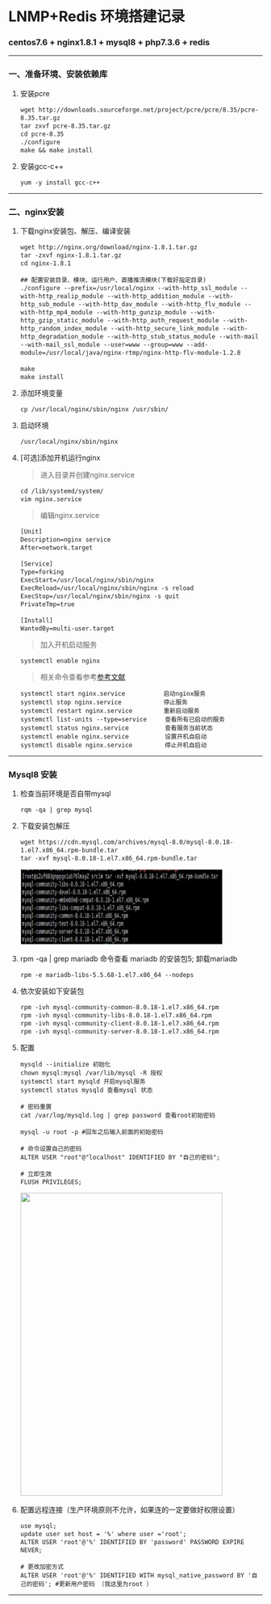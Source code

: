 # LNMP+Redis 环境搭建记录
### centos7.6 + nginx1.8.1 + mysql8 + php7.3.6 + redis
---
### 一、准备环境、安装依赖库
1. 安装pcre
   ```
   wget http://downloads.sourceforge.net/project/pcre/pcre/8.35/pcre-8.35.tar.gz
   tar zxvf pcre-8.35.tar.gz
   cd pcre-8.35
   ./configure
   make && make install
   ```
2. 安装gcc-c++
   ```
   yum -y install gcc-c++
   ```
---
### 二、nginx安装
1. 下载nginx安装包、解压、编译安装
   ```
   wget http://nginx.org/download/nginx-1.8.1.tar.gz
   tar -zxvf nginx-1.8.1.tar.gz
   cd nginx-1.8.1

   ## 配置安装目录、模块、运行用户、直播推流模块(下载好指定目录)
   ./configure --prefix=/usr/local/nginx --with-http_ssl_module --with-http_realip_module --with-http_addition_module --with-http_sub_module --with-http_dav_module --with-http_flv_module --with-http_mp4_module --with-http_gunzip_module --with-http_gzip_static_module --with-http_auth_request_module --with-http_random_index_module --with-http_secure_link_module --with-http_degradation_module --with-http_stub_status_module --with-mail --with-mail_ssl_module --user=www --group=www --add-module=/usr/local/java/nginx-rtmp/nginx-http-flv-module-1.2.8

   make
   make install
   ```
2. 添加环境变量
   ```
   cp /usr/local/nginx/sbin/nginx /usr/sbin/
   ```
3. 启动环境
   ```
   /usr/local/nginx/sbin/nginx 
   ``` 
4. [可选]添加开机运行nginx
   >进入目录并创建nginx.service
   ```
   cd /lib/systemd/system/
   vim nginx.service
   ```
   >编辑nginx.service
   ```
   [Unit]
   Description=nginx service
   After=network.target 
    
   [Service] 
   Type=forking 
   ExecStart=/usr/local/nginx/sbin/nginx
   ExecReload=/usr/local/nginx/sbin/nginx -s reload
   ExecStop=/usr/local/nginx/sbin/nginx -s quit
   PrivateTmp=true 
    
   [Install] 
   WantedBy=multi-user.target
   ```
   >加入开机启动服务
   ```
   systemctl enable nginx
   ```
   >相关命令查看参考[参考文献](https://www.cnblogs.com/jepson6669/p/9131217.html)
   ```
   systemctl start nginx.service　         启动nginx服务
   systemctl stop nginx.service　          停止服务
   systemctl restart nginx.service　       重新启动服务
   systemctl list-units --type=service     查看所有已启动的服务
   systemctl status nginx.service          查看服务当前状态
   systemctl enable nginx.service          设置开机自启动
   systemctl disable nginx.service         停止开机自启动
   ```

---
### Mysql8 安装
1. 检查当前环境是否自带mysql
   ```
   rqm -qa | grep mysql 
   ```   
2. 下载安装包解压
   ```
   wget https://cdn.mysql.com/archives/mysql-8.0/mysql-8.0.18-1.el7.x86_64.rpm-bundle.tar
   tar -xvf mysql-8.0.18-1.el7.x86_64.rpm-bundle.tar
   ```
   <img src="../images/mysql.jpg" width="400px" height="150px">
3. rpm -qa | grep mariadb 命令查看 mariadb 的安装包5; 卸载mariadb
   ```
   rpm -e mariadb-libs-5.5.68-1.el7.x86_64 --nodeps 
   ```
4. 依次安装如下安装包
   ```
   rpm -ivh mysql-community-common-8.0.18-1.el7.x86_64.rpm
   rpm -ivh mysql-community-libs-8.0.18-1.el7.x86_64.rpm
   rpm -ivh mysql-community-client-8.0.18-1.el7.x86_64.rpm
   rpm -ivh mysql-community-server-8.0.18-1.el7.x86_64.rpm
   ```
5. 配置
   ```
   mysqld --initialize 初始化
   chown mysql:mysql /var/lib/mysql -R 授权
   systemctl start mysqld 开启mysql服务
   systemctl status mysqld 查看mysql 状态 

   # 密码重置
   cat /var/log/mysqld.log | grep password 查看root初始密码

   mysql -u root -p #回车之后输入前面的初始密码

   # 命令设置自己的密码
   ALTER USER "root"@"localhost" IDENTIFIED BY "自己的密码";

   # 立即生效
   FLUSH PRIVILEGES; 
   ```

   <img src="../images/mysqlconfig.png" width="400px" height="600px">
6. 配置远程连接（生产环境原则不允许，如果连的一定要做好权限设置）
   ```
   use mysql;
   update user set host = '%' where user ='root'; 
   ALTER USER 'root'@'%' IDENTIFIED BY 'password' PASSWORD EXPIRE NEVER;  

   # 更改加密方式
   ALTER USER 'root'@'%' IDENTIFIED WITH mysql_native_password BY '自己的密码'; #更新用户密码 （我这里为root ）
   ```
---

   


